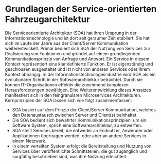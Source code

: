 # Grundlagen der Service-orientierten Fahrzeugarchitektur

Die Serviceorientierte Architektur (SOA) hat ihren Ursprung in der Informationstechnologie und ist dort seit 
geraumer Zeit etabliert. Sie hat sich im Laufe der Jahre aus der Client/Server Kommunikation weiterentwickelt. 
Primär bedient sich SOA der Nutzung von Services zur Realisierung von Funktionen und gründet auf einem 
grundlegenden Kommunikationsprinzip von Anfrage und Antwort.
 Ein Service in diesem Kontext repräsentiert eine klar definierte Funktion. Er ist eigenständig und geschlossen 
ausgestaltet und ist nicht von anderen Services oder ihrem Kontext abhängig.
 In der Informationstechnologieindustrie wird SOA als ein evolutionärer Schritt in der Softwarearchitektur 
betrachtet. Durch sie können IT-Organisationen effektiv die zunehmend komplexen Herausforderungen 
bewältigen. Eine Weiterentwicklung dieses Ansatzes manifestiert sich in den feingranularen Microservices 
Architekturen.
 Kernprinzipien der SOA lassen sich wie folgt zusammenfassen:

- SOA basiert auf dem Prinzip der Client/Server Kommunikation, welches den Datenaustausch zwischen 
Server und Client(s) beinhaltet.
- Die SOA bedient sich bewährter Kommunikationsprinzipien, um ein Software System, sprich eine 
Softwarearchitektur, zu entwerfen.
- SOA stellt Services bereit, die entweder an Endnutzer, Anwender oder Applikationen übertragen werden, 
oder aber an andere Services in einem Netzwerk.
- In einem verteilten System erfolgt die Bereitstellung und Nutzung von Services über veröffentlichte 
Schnittstellen, die gut zugänglich und sorgfältig beschrieben sind, was ihre Nutzung erleichtert